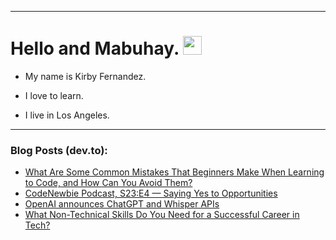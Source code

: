 
<img src="https://komarev.com/ghpvc/?username=kirbygit&style=flat-square&color=blue" alt=""/>

---
<h1>
  Hello and Mabuhay.
  <img src="https://media.giphy.com/media/hvRJCLFzcasrR4ia7z/giphy.gif" width="30px"/>
</h1>

- My name is Kirby Fernandez.

- I love to learn.

- I live in Los Angeles.

---

### Blog Posts (dev.to):
<!-- BLOG-POST-LIST:START -->
- [What Are Some Common Mistakes That Beginners Make When Learning to Code, and How Can You Avoid Them?](https://dev.to/codenewbieteam/what-are-some-common-mistakes-that-beginners-make-when-learning-to-code-and-how-can-you-avoid-them-35oi)
- [CodeNewbie Podcast, S23:E4 — Saying Yes to Opportunities](https://dev.to/codenewbieteam/codenewbie-podcast-s23e4-saying-yes-to-opportunities-15ik)
- [OpenAI announces ChatGPT and Whisper APIs](https://dev.to/ben/openai-announces-chatgpt-and-whisper-apis-304i)
- [What Non-Technical Skills Do You Need for a Successful Career in Tech?](https://dev.to/codenewbieteam/what-non-technical-skills-do-you-need-for-a-successful-career-in-tech-59md)
<!-- BLOG-POST-LIST:END -->
